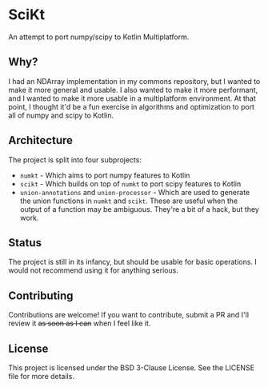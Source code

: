 # SciKt

An attempt to port numpy/scipy to Kotlin Multiplatform.

## Why?

I had an NDArray implementation in my commons repository, but I wanted to make it more general and usable. 
I also wanted to make it more performant, and I wanted to make it more usable in a multiplatform environment.
At that point, I thought it'd be a fun exercise in algorithms and optimization to port all of numpy and scipy to Kotlin.

## Architecture

The project is split into four subprojects:

- `numkt` - Which aims to port numpy features to Kotlin
- `scikt` - Which builds on top of `numkt` to port scipy features to Kotlin
- `union-annotations` and `union-processor` - Which are used to generate the union functions in `numkt` and `scikt`. These are useful when the output of a function may be ambiguous. They're a bit of a hack, but they work.

## Status

The project is still in its infancy, but should be usable for basic operations. I would not recommend using it for anything serious.

## Contributing

Contributions are welcome! If you want to contribute, submit a PR and I'll review it ~~as soon as I can~~ when I feel like it.

## License

This project is licensed under the BSD 3-Clause License. See the LICENSE file for more details.
